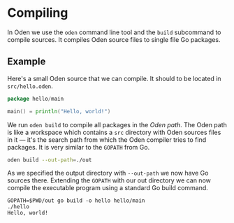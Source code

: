 # Compiling

In Oden we use the `oden` command line tool and the `build` subcommand to
compile sources. It compiles Oden source files to single file Go packages.

## Example

Here's a small Oden source that we can compile. It should to be located in
`src/hello.oden`.

```go
package hello/main

main() = println("Hello, world!")
```

We run `oden build` to compile all packages in the *Oden path*. The Oden path
is like a workspace which contains a `src` directory with Oden sources files
in it &mdash; it's the search path from which the Oden compiler tries to find
packages. It is very similar to the `GOPATH` from Go.

```bash
oden build --out-path=./out
```

As we specified the output directory with `--out-path` we now have Go sources
there. Extending the `GOPATH` with our out directory we can now compile the
executable program using a standard Go build command.

```
GOPATH=$PWD/out go build -o hello hello/main
./hello
Hello, world!
```
